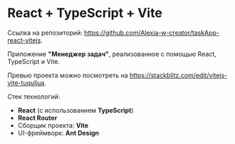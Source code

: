 # React + TypeScript + Vite

Ссылка на репозиторий: https://github.com/Alexia-w-creator/taskApp-react-vitejs.

Приложение **"Менеджер задач"**, реализованное с помощью React, TypeScript и Vite.

Превью проекта можно посмотреть на https://stackblitz.com/edit/vitejs-vite-tuquljua.

Стек технологий:
+ **React** (с использованием **TypeScript**)
+ **React Router**
+ Сборщик проекта: **Vite**
+ UI-фреймворк: **Ant Design**
